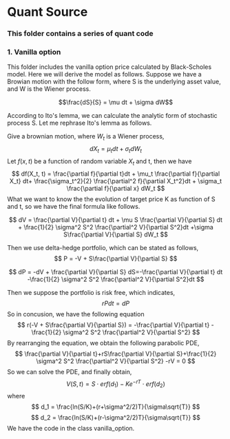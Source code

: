 # Quant Source

### This folder contains a series of quant code

### **1. Vanilla option**

This folder includes the vanilla option price calculated by Black-Scholes model.
Here we will derive the model as follows.
Suppose we have a Browian motion with the follow form, where S is the underlying asset value, and W is the Wiener process. 

$$\frac{dS}{S} = \mu dt + \sigma dW$$

According to Ito's lemma, we can calculate the analytic form of stochastic process S. Let me rephrase Ito's lemma as follows.

Give a brownian motion, where $W_t$ is a Wiener process,
$$ dX_t = \mu_t dt + \sigma_t dW_t$$
Let $f(x, t)$ be a function of random variable $X_t$ and t, then we have
$$ df(X_t, t) = \frac{\partial f}{\partial t}dt + 
	\mu_t \frac{\partial f}{\partial X_t} dt+ 
	\frac{\sigma_t^2}{2} \frac{\partial^2 f}{\partial X_t^2}dt +   
	\sigma_t \frac{\partial f}{\partial x} dW_t $$
What we want to know the the evolution of target price K as function of S and t, so we have the final formula like follows.

$$ dV = \frac{\partial V}{\partial t} dt + \mu S \frac{\partial V}{\partial S} dt + 
\frac{1}{2} \sigma^2 S^2 \frac{\partial^2 V}{\partial S^2}dt
+\sigma S\frac{\partial V}{\partial S}  dW_t
$$

Then we use delta-hedge portfolio, which can be stated as follows,
$$
P = -V + S\frac{\partial V}{\partial S}
$$

$$
dP = -dV + \frac{\partial V}{\partial S} dS=-\frac{\partial V}{\partial t} dt -\frac{1}{2} \sigma^2 S^2 \frac{\partial^2 V}{\partial S^2}dt
$$

Then we suppose the portfolio is risk free, which indicates,
$$
rPdt = dP
$$
So in concusion, we have the following equation
$$
r(-V + S\frac{\partial V}{\partial S}) = -\frac{\partial V}{\partial t}  -\frac{1}{2} \sigma^2 S^2 \frac{\partial^2 V}{\partial S^2}
$$
By rearranging the equation, we obtain the following parabolic PDE,
$$
\frac{\partial V}{\partial t}+rS\frac{\partial V}{\partial S}+\frac{1}{2} \sigma^2 S^2 \frac{\partial^2 V}{\partial S^2} -rV = 0
$$
So we can solve the PDE, and finally obtain,
$$
V(S,t) = S \cdot erf(d_1) - Ke^{-rT} \cdot erf(d_2) 
$$
where 
$$
d_1 = \frac{ln(S/K)+(r+\sigma^2/2)T}{\sigma\sqrt{T}}
$$
$$
d_2 = \frac{ln(S/K)+(r-\sigma^2/2)T}{\sigma\sqrt{T}}
$$
We have the code in the class vanilla_option.